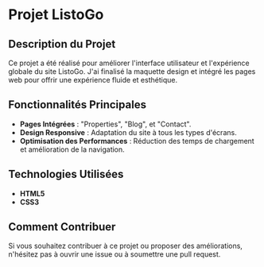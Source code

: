 # Projet ListoGo 

## Description du Projet
Ce projet a été réalisé pour améliorer l'interface utilisateur et l'expérience globale du site ListoGo. J'ai finalisé la maquette design et intégré les pages web pour offrir une expérience fluide et esthétique.

## Fonctionnalités Principales
- **Pages Intégrées** : "Properties", "Blog", et "Contact".
- **Design Responsive** : Adaptation du site à tous les types d'écrans.
- **Optimisation des Performances** : Réduction des temps de chargement et amélioration de la navigation.

## Technologies Utilisées
- **HTML5**
- **CSS3**




## Comment Contribuer
Si vous souhaitez contribuer à ce projet ou proposer des améliorations, n'hésitez pas à ouvrir une issue ou à soumettre une pull request.

